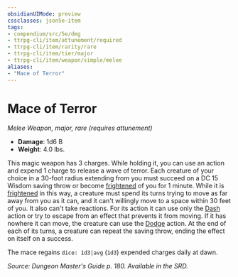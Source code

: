 ```yaml
---
obsidianUIMode: preview
cssclasses: json5e-item
tags:
- compendium/src/5e/dmg
- ttrpg-cli/item/attunement/required
- ttrpg-cli/item/rarity/rare
- ttrpg-cli/item/tier/major
- ttrpg-cli/item/weapon/simple/melee
aliases: 
- "Mace of Terror"
---
```

# Mace of Terror
*Melee Weapon, major, rare (requires attunement)*  

- **Damage**: 1d6 B
- **Weight**: 4.0 lbs.

This magic weapon has 3 charges. While holding it, you can use an action and expend 1 charge to release a wave of terror. Each creature of your choice in a 30-foot radius extending from you must succeed on a DC 15 Wisdom saving throw or become [frightened](/compendium/rules/conditions.md#frightened) of you for 1 minute. While it is [frightened](/compendium/rules/conditions.md#frightened) in this way, a creature must spend its turns trying to move as far away from you as it can, and it can't willingly move to a space within 30 feet of you. It also can't take reactions. For its action it can use only the [Dash](/compendium/rules/actions.md#Dash) action or try to escape from an effect that prevents it from moving. If it has nowhere it can move, the creature can use the [Dodge](/compendium/rules/actions.md#Dodge) action. At the end of each of its turns, a creature can repeat the saving throw, ending the effect on itself on a success.

The mace regains `dice: 1d3|avg` (`1d3`) expended charges daily at dawn.

*Source: Dungeon Master's Guide p. 180. Available in the SRD.*
